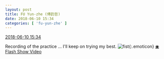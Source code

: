 ```yaml
---
layout: post
title: FU Yun-zhe (傅韵哲)
date: 2018-06-10 15:34
categories: [ 'fu-yun-zhe' ]
---
```


<div class="weibo-info">
  <a href="https://weibo.com/6505655408/GkIL3luEq">2018-06-10 15:34</a>
</div>

Recording of the practice … I'll keep on trying my best. ![fist](https://img.t.sinajs.cn/t4/appstyle/expression/ext/normal/86/2018new_quantou_org.png){:.emoticon} [◉ Flash Show Video](https://weibo.com/tv/v/GkIL3luEq)
